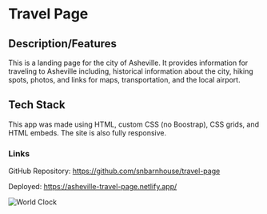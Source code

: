 # Travel Page

## Description/Features

This is a landing page for the city of Asheville. It provides information for traveling to Asheville including, historical information about the city, hiking spots, photos, and links for maps, transportation, and the local airport. 

## Tech Stack

This app was made using HTML, custom CSS (no Boostrap), CSS grids, and HTML embeds. The site is also fully responsive.

### Links

GitHub Repository: https://github.com/snbarnhouse/travel-page

Deployed:  https://asheville-travel-page.netlify.app/


![World Clock](https://user-images.githubusercontent.com/77131387/222772856-32c14b5d-7155-400f-963b-aedb9e0b00d6.png)